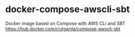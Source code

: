 # docker-compose-awscli-sbt
Docker image based on Compose with AWS CLI and SBT  
https://hub.docker.com/r/utgarda/compose-awscli-sbt
